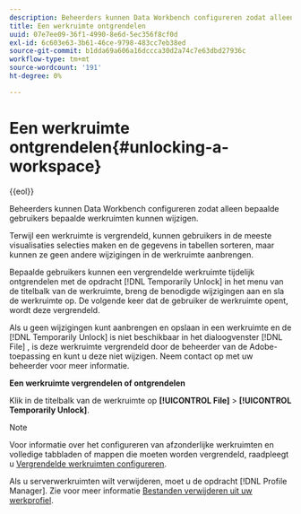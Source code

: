 ```yaml
---
description: Beheerders kunnen Data Workbench configureren zodat alleen bepaalde gebruikers bepaalde werkruimten kunnen wijzigen.
title: Een werkruimte ontgrendelen
uuid: 07e7ee09-36f1-4990-8e6d-5ec356f8cf0d
exl-id: 6c603e63-3b61-46ce-9798-483cc7eb38ed
source-git-commit: b1dda69a606a16dccca30d2a74c7e63dbd27936c
workflow-type: tm+mt
source-wordcount: '191'
ht-degree: 0%

---
```


# Een werkruimte ontgrendelen{#unlocking-a-workspace}

{{eol}}

Beheerders kunnen Data Workbench configureren zodat alleen bepaalde gebruikers bepaalde werkruimten kunnen wijzigen.

Terwijl een werkruimte is vergrendeld, kunnen gebruikers in de meeste visualisaties selecties maken en de gegevens in tabellen sorteren, maar kunnen ze geen andere wijzigingen in de werkruimte aanbrengen.

Bepaalde gebruikers kunnen een vergrendelde werkruimte tijdelijk ontgrendelen met de opdracht [!DNL Temporarily Unlock] in het menu van de titelbalk van de werkruimte, breng de benodigde wijzigingen aan en sla de werkruimte op. De volgende keer dat de gebruiker de werkruimte opent, wordt deze vergrendeld.

Als u geen wijzigingen kunt aanbrengen en opslaan in een werkruimte en de [!DNL Temporarily Unlock] is niet beschikbaar in het dialoogvenster [!DNL File] , is deze werkruimte vergrendeld door de beheerder van de Adobe-toepassing en kunt u deze niet wijzigen. Neem contact op met uw beheerder voor meer informatie.

**Een werkruimte vergrendelen of ontgrendelen**

Klik in de titelbalk van de werkruimte op **[!UICONTROL File]** > **[!UICONTROL Temporarily Unlock]**.

>[!NOTE]
>
>Voor informatie over het configureren van afzonderlijke werkruimten en volledige tabbladen of mappen die moeten worden vergrendeld, raadpleegt u [Vergrendelde werkruimten configureren](../../../home/c-get-started/c-intf-anlys-ftrs/c-config-locked-wkspc/c-config-locked-wkspc.md#concept-b6ce110bbed645d89f29373b5106836a).

Als u serverwerkruimten wilt verwijderen, moet u de opdracht [!DNL Profile Manager]. Zie voor meer informatie [Bestanden verwijderen uit uw werkprofiel](../../../home/c-get-started/c-admin-intrf/c-prof-mgr/t-del-files-wkg-prof.md#task-1e29c25e6c824cc9b51cb651e835856b).
